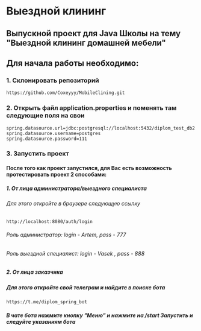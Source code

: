 # Выездной клининг

## Выпускной проект для Java Школы на тему "Выездной клининг домашней мебели"

## Для начала работы необходимо:

### 1. Склонировать репозиторий 
````
https://github.com/Coxeyyy/MobileClining.git
````

### 2. Открыть файл application.properties и поменять там следующие поля на свои
````
spring.datasource.url=jdbc:postgresql://localhost:5432/diplom_test_db2
spring.datasource.username=postgres
spring.datasource.password=111
````

### 3. Запустить проект

#### После того как проект запустился, для Вас есть возможность протестировать проект 2 способами:
##### 1. От лица администратора/выездного специалиста
###### Для этого откройте в браузере следующую ссылку
````
http://localhost:8080/auth/login
````

###### Роль администратор: login - Artem, pass - 777
###### Роль выездной специалист: login - Vasek , pass - 888

##### 2. От лица заказчика
##### Для этого откройте свой телеграм и найдите в поиске бота
````
https://t.me/diplom_spring_bot
````
##### В чате бота нажмите кнопку "Меню" и нажмите на /start Запустить и следуйте указаниям бота
